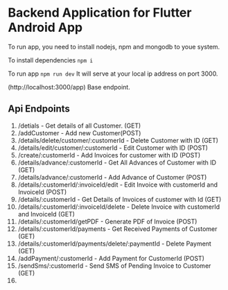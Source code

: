 # Backend Application for Flutter Android App

To run app, you need to install nodejs, npm and mongodb to youe system.

To install dependencies 
```npm i```

To run app
```npm run dev``` 
It will serve at your local ip address on port 3000.

(http://localhost:3000/app) Base endpoint.

## Api Endpoints
1. /detials - Get details of all Customer. (GET)
2. /addCustomer - Add new Customer(POST)
3. /details/delete/customer/:customerId - Delete Customer with ID (GET)
4. /details/edit/customer/:customerId - Edit Customer with ID (POST)
5. /create/:customerId - Add Invoices for customer with ID (POST)
6. /details/advance/:customerId - Get All Advances of Customer with ID (GET)
7. /details/advance/:customerId - Add Advance of Customer (POST)
8. /details/:customerId/:invoiceId/edit - Edit Invoice with customerId and InvoiceId (POST)
9. /details/:customerId - Get Details of Invoices of customer with Id (GET)
10. /details/:customerId/:invoiceId/delete - Delete Invoice with customerId and InvoiceId (GET)
11. /details/:customerId/getPDF - Generate PDF of Invoice (POST)
12. /details/:customerId/payments - Get Received Payments of Customer (GET)
13. /details/:customerId/payments/delete/:paymentId -  Delete Payment (GET)
14. /addPayment/:customerId - Add Payment for CustomerId (POST)
15. /sendSms/:customerId -  Send SMS of Pending Invoice to Customer (GET)
16. 
